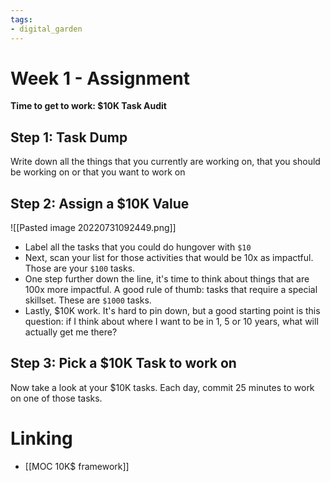 ```yaml
---
tags: 
- digital_garden
---
```

# Week 1 - Assignment

**Time to get to work: $10K Task Audit**

## Step 1: Task Dump
Write down all the things that you currently are working on, that you should be working on or that you want to work on

## Step 2: Assign a $10K Value
![[Pasted image 20220731092449.png]]
- Label all the tasks that you could do hungover with `$10`
- Next, scan your list for those activities that would be 10x as impactful. Those are your `$100` tasks.
- One step further down the line, it's time to think about things that are 100x more impactful. A good rule of thumb: tasks that require a special skillset. These are `$1000` tasks.
- Lastly, $10K work. It's hard to pin down, but a good starting point is this question: if I think about where I want to be in 1, 5 or 10 years, what will actually get me there?

## Step 3: Pick a $10K Task to work on
Now take a look at your $10K tasks. Each day, commit 25 minutes to work on one of those tasks.

# Linking
+ [[MOC 10K$ framework]]